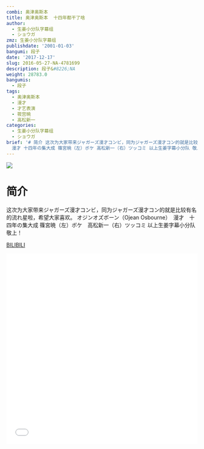 ```yaml
---
combi: 奥津奥斯本
title: 奥津奥斯本  十四年都干了啥
author:
  - 生姜小分队字幕组
  - ショウガ
zmz: 生姜小分队字幕组
publishdate: '2001-01-03'
bangumi: 段子
date: '2017-12-17'
slug: 2016-05-27-NA-4781699
description: 段子&#8226;NA
weight: 28783.0
bangumis:
  - 段子
tags:
  - 奥津奥斯本
  - 漫才
  - 才艺表演
  - 筱宫暁
  - 高松新一
categories:
  - 生姜小分队字幕组
  - ショウガ
brief: '# 简介 这次为大家带来ジャガーズ漫才コンビ，同为ジャガーズ漫才コン的就是比较有名的流れ星啦，希望大家喜欢。 オジンオズボーン（Ojean Osbourne）
  漫才 十四年の集大成 篠宮暁（左）ボケ 高松新一（右）ツッコミ 以上生姜字幕小分队 敬上！'
---
```

![](https://i.imgur.com/WmrQALq.png)
# 简介  
这次为大家带来ジャガーズ漫才コンビ，同为ジャガーズ漫才コン的就是比较有名的流れ星啦，希望大家喜欢。
オジンオズボーン（Ojean Osbourne）　漫才　十四年の集大成
篠宮暁（左）ボケ　高松新一（右）ツッコミ
以上生姜字幕小分队  敬上！

  [BILIBILI](https://www.bilibili.com/video/av4781699/)

<div class="vcontainer">  <iframe class="video" src="//www.bilibili.com/blackboard/player.html?aid=4781699" width="100%" height="500" frameborder="0" allowfullscreen="allowfullscreen"></iframe></div>
